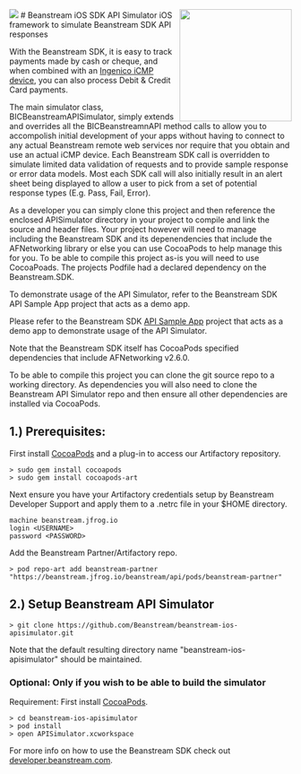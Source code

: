 <img src="http://www.beanstream.com/wp-content/uploads/2015/08/Beanstream-logo.png" />
# Beanstream iOS SDK API Simulator
<img align="right" src="https://ingenico.ca/binaries/content/gallery/us-website/media-library/image-gallery/product-composite-banners/ingenico-icmp-1030x400.jpg" height=200px />
iOS framework to simulate Beanstream SDK API responses

With the Beanstream SDK, it is easy to track payments made by cash or cheque, and when combined with an [Ingenico iCMP device](https://ingenico.ca/mobile-solutions/mobile-smart-terminals/icmp.html), you can also process Debit &amp; Credit Card payments.

The main simulator class, BICBeanstreamAPISimulator, simply extends and overrides all the BICBeanstreamnAPI method calls to allow you to accompolish initial development of your apps without having to connect to any actual Beanstream remote web services nor require that you obtain and use an actual iCMP device. Each Beanstream SDK call is overridden to simulate limited data validation of requests and to provide sample response or error data models. Most each SDK call will also initially result in an alert sheet being displayed to allow a user to pick from a set of potential response types (E.g. Pass, Fail, Error).

As a developer you can simply clone this project and then reference the enclosed APISimulator directory in your project to compile and link the source and header files. Your project however will need to manage including the Beanstream SDK and its depenendencies that include the AFNetworking library or else you can use CocoaPods to help manage this for you. To be able to compile this project as-is you will need to use CocoaPoads. The projects Podfile had a declared dependency on the Beanstream.SDK.

To demonstrate usage of the API Simulator, refer to the Beanstream SDK API Sample App project that acts as a demo app.

Please refer to the Beanstream SDK [API Sample App](https://github.com/Beanstream/beanstream-ios-apisample) project that acts as a demo app to demonstrate usage of the API Simulator.

Note that the Beanstream SDK itself has CocoaPods specified dependencies that include AFNetworking v2.6.0.

To be able to compile this project you can clone the git source repo to a working directory. As dependencies you will also need to clone the Beanstream API Simulator repo and then ensure all other dependencies are installed via CocoaPods.

## 1.) Prerequisites:

First install [CocoaPods](https://cocoapods.org) and a plug-in to access our Artifactory repository.

```
> sudo gem install cocoapods
> sudo gem install cocoapods-art
```

Next ensure you have your Artifactory credentials setup by Beanstream Developer Support and apply them to a .netrc file in your $HOME directory.

```
machine beanstream.jfrog.io
login <USERNAME>
password <PASSWORD>
```

Add the Beanstream Partner/Artifactory repo.

```
> pod repo-art add beanstream-partner "https://beanstream.jfrog.io/beanstream/api/pods/beanstream-partner"
```

## 2.) Setup Beanstream API Simulator

```
> git clone https://github.com/Beanstream/beanstream-ios-apisimulator.git
```

Note that the default resulting directory name "beanstream-ios-apisimulator" should be maintained.

### Optional: Only if you wish to be able to build the simulator

Requirement: First install [CocoaPods](https://cocoapods.org).

```
> cd beanstream-ios-apisimulator
> pod install
> open APISimulator.xcworkspace
```

For more info on how to use the Beanstream SDK check out [developer.beanstream.com](http://developer.beanstream.com).

